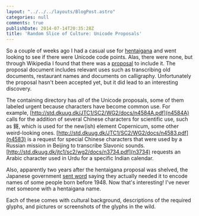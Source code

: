 ```yaml
---
layout: "../../../layouts/BlogPost.astro"
categories: null
comments: true
publishDate: 2014-07-14T20:35:28Z
title: 'Random Slice of Culture: Unicode Proposals'
---
```


So a couple of weeks ago I had a casual use for [hentaigana](https://en.wikipedia.org/wiki/Hentaigana) and went looking to see if there were Unicode code points. Alas, there were none, but through Wikipedia I found that there was a [proposal](http://std.dkuug.dk/jtc1/sc2/wg2/docs/n3698.pdf) to include it. The proposal document includes relevant uses such as transcribing old documents, restaurant names and documents on calligraphy. Unfortunately the proposal hasn't been accepted yet, but it did lead to an interesting discovery.

The containing directory has *all* of the Unicode proposals, some of them labeled urgent because characters have become common use. For example, [http://std.dkuug.dk/JTC1/SC2/WG2/docs/n4584A.pdf](n4584A) calls for the addition of several Chinese characters for scientific use, such as 鎶, which is used for the new(ish) element Copernicum, some other weird-looking ones. [http://std.dkuug.dk/JTC1/SC2/WG2/docs/n4583.pdf](n4583) is a request for special Chinese characters that were used by a Russian mission in Beijing to transcribe Slavonic sounds. [http://std.dkuug.dk/jtc1/sc2/wg2/docs/n3734.pdf](n3734) requests an Arabic character used in Urdu for a specific Indian calendar.

Also, apparently two years after the hentaigana proposal was shelved, the Japanese government [sent word](http://std.dkuug.dk/jtc1/sc2/wg2/docs/n4091.doc) saying they actually needed it to encode names of some people born before 1948. Now that's interesting! I've never met someone with a hentaigana name.

Each of these comes with cultural background, descriptions of the required glyphs, and pictures or screenshots of the glyphs in the wild.
